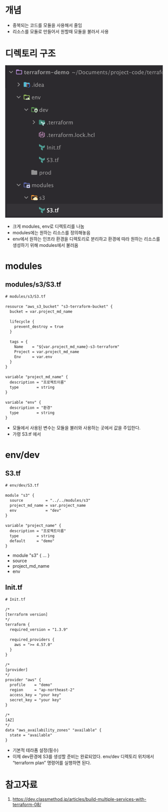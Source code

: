 # 개념
* 중복되는 코드를 모듈을 사용해서 줄임
* 리소스를 모듈로 만들어서 원할때 모듈을 불러서 사용

# 디렉토리 구조
![TIL_IMAGE](./image/모듈_기본사용법_5_terraform-module-dir.png)
* 크게 modules, env로 디렉토리를 나눔
* modules에는 원하는 리소스를 정의해놓음
* env에서 원하는 인프라 환경을 디렉토리로 분리하고 환경에 따라 원하는 리소스를 생성하기 위해 modules에서 불러옴

# modules
## modules/s3/S3.tf
```plain text
# modules/s3/S3.tf

resource "aws_s3_bucket" "s3-terraform-bucket" {
  bucket = var.project_md_name

  lifecycle {
    prevent_destroy = true
  }

  tags = {
    Name    = "${var.project_md_name}-s3-terraform"
    Project = var.project_md_name
    Env     = var.env
  }
}

variable "project_md_name" {
  description = "프로젝트이름"
  type        = string
}

variable "env" {
  description = "환경"
  type        = string
}

```
* 모듈에서 사용된 변수는 모듈을 불러와 사용하는 곳에서 값을 주입한다.
* 가령 S3.tf 에서 

# env/dev
## S3.tf
```plain text
# env/dev/S3.tf

module "s3" {
  source          = "../../modules/s3"
  project_md_name = var.project_name
  env             = "dev"
}

variable "project_name" {
  description = "프로젝트이름"
  type        = string
  default     = "demo"
}
```
* module "s3" { … }
* source
* project_md_name
* env

## Init.tf
```plain text
# Init.tf

/*
[terraform version]
*/
terraform {
  required_version = "1.3.9"

  required_providers {
    aws = ">= 4.57.0"
  }
}

/*
[provider]
*/
provider "aws" {
  profile    = "demo"
  region     = "ap-northeast-2"
  access_key = "your key"
  secret_key = "your key"
}

/*
[AZ]
*/
data "aws_availability_zones" "available" {
  state = "available"
}
```
* 기본적 테라폼 설정(필수)
* 이제 dev환경에 S3를 생성할 준비는 완료되었다. env/dev 디렉토리 위치에서 “terraform plan” 명령어를 실행하면 된다.

# 참고자료
1. https://dev.classmethod.jp/articles/build-multiple-services-with-terraform-08/
